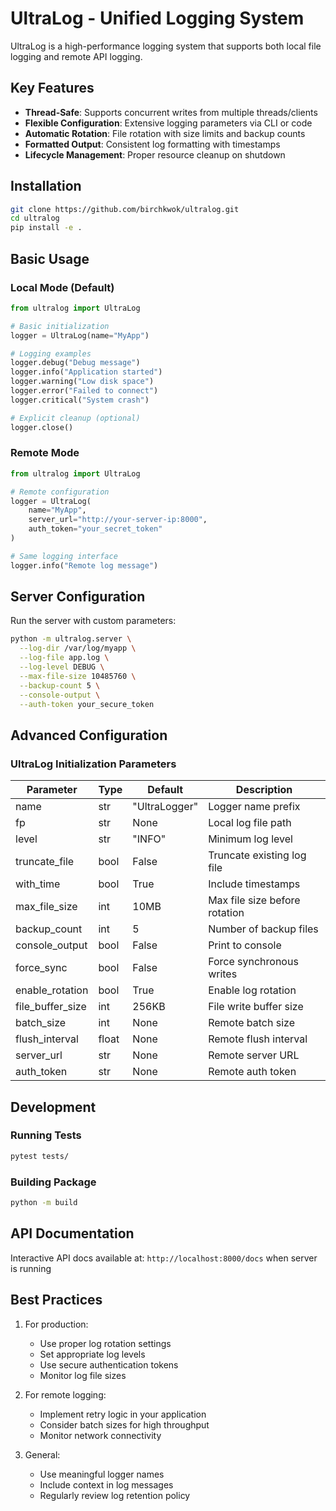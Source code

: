 # UltraLog - Unified Logging System

UltraLog is a high-performance logging system that supports both local file logging and remote API logging.

## Key Features

- **Thread-Safe**: Supports concurrent writes from multiple threads/clients
- **Flexible Configuration**: Extensive logging parameters via CLI or code
- **Automatic Rotation**: File rotation with size limits and backup counts
- **Formatted Output**: Consistent log formatting with timestamps
- **Lifecycle Management**: Proper resource cleanup on shutdown

## Installation

```bash
git clone https://github.com/birchkwok/ultralog.git
cd ultralog
pip install -e .
```

## Basic Usage

### Local Mode (Default)

```python
from ultralog import UltraLog

# Basic initialization
logger = UltraLog(name="MyApp")

# Logging examples
logger.debug("Debug message")
logger.info("Application started")
logger.warning("Low disk space")
logger.error("Failed to connect")
logger.critical("System crash")

# Explicit cleanup (optional)
logger.close()
```

### Remote Mode

```python
from ultralog import UltraLog

# Remote configuration
logger = UltraLog(
    name="MyApp",
    server_url="http://your-server-ip:8000",
    auth_token="your_secret_token"
)

# Same logging interface
logger.info("Remote log message")
```

## Server Configuration

Run the server with custom parameters:

```bash
python -m ultralog.server \
  --log-dir /var/log/myapp \
  --log-file app.log \
  --log-level DEBUG \
  --max-file-size 10485760 \
  --backup-count 5 \
  --console-output \
  --auth-token your_secure_token
```

## Advanced Configuration

### UltraLog Initialization Parameters

| Parameter | Type | Default | Description |
|-----------|------|---------|-------------|
| name | str | "UltraLogger" | Logger name prefix |
| fp | str | None | Local log file path |
| level | str | "INFO" | Minimum log level |
| truncate_file | bool | False | Truncate existing log file |
| with_time | bool | True | Include timestamps |
| max_file_size | int | 10MB | Max file size before rotation |
| backup_count | int | 5 | Number of backup files |
| console_output | bool | False | Print to console |
| force_sync | bool | False | Force synchronous writes |
| enable_rotation | bool | True | Enable log rotation |
| file_buffer_size | int | 256KB | File write buffer size |
| batch_size | int | None | Remote batch size |
| flush_interval | float | None | Remote flush interval |
| server_url | str | None | Remote server URL |
| auth_token | str | None | Remote auth token |

## Development

### Running Tests

```bash
pytest tests/
```

### Building Package

```bash
python -m build
```

## API Documentation

Interactive API docs available at:
`http://localhost:8000/docs` when server is running

## Best Practices

1. For production:
   - Use proper log rotation settings
   - Set appropriate log levels
   - Use secure authentication tokens
   - Monitor log file sizes

2. For remote logging:
   - Implement retry logic in your application
   - Consider batch sizes for high throughput
   - Monitor network connectivity

3. General:
   - Use meaningful logger names
   - Include context in log messages
   - Regularly review log retention policy
